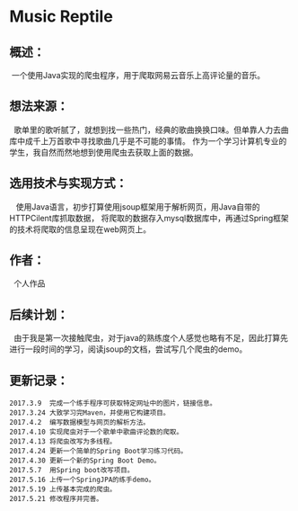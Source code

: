 # Music Reptile
概述：
---------
  一个使用Java实现的爬虫程序，用于爬取网易云音乐上高评论量的音乐。
  
想法来源：
----------
    歌单里的歌听腻了，就想到找一些热门，经典的歌曲换换口味。但单靠人力去曲库中成千上万首歌中寻找歌曲几乎是不可能的事情。
    作为一个学习计算机专业的学生，我自然而然地想到使用爬虫去获取上面的数据。
    
选用技术与实现方式：
-------------------
    使用Java语言，初步打算使用jsoup框架用于解析网页，用Java自带的HTTPCilent库抓取数据，
    将爬取的数据存入mysql数据库中，再通过Spring框架的技术将爬取的信息呈现在web网页上。
    
作者：
------------------
   个人作品

后续计划：
-------------------
   由于我是第一次接触爬虫，对于java的熟练度个人感觉也略有不足，因此打算先进行一段时间的学习，阅读jsoup的文档，尝试写几个爬虫的demo。
 
更新记录：
----------------------
	2017.3.9  完成一个练手程序可获取特定网址中的图片，链接信息。
  	2017.3.24 大致学习完Maven，并使用它构建项目。
	2017.4.2  编写数据模型与网页的解析方法。
	2017.4.10 实现爬虫对于一个歌单中歌曲评论数的爬取。
	2017.4.13 将爬虫改写为多线程。
	2017.4.24 更新一个简单的Spring Boot学习练习代码。
	2017.4.30 更新一个新的Spring Boot Demo。
	2017.5.7  用Spring boot改写项目。
	2017.5.16 上传一个SpringJPA的练手demo。
	2017.5.19 上传基本完成的爬虫。
	2017.5.21 修改程序并完善。